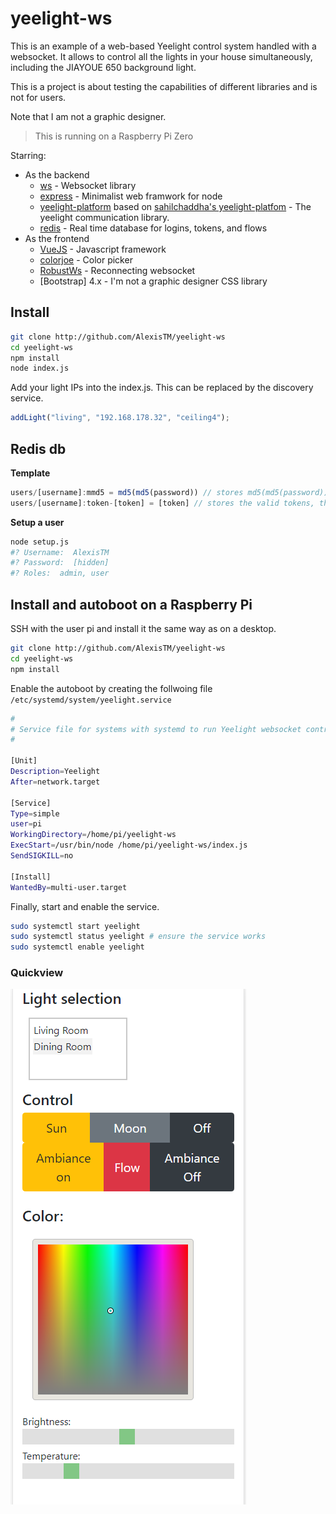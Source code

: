 # yeelight-ws
This is an example of a web-based Yeelight control system handled with a websocket. It allows to control all the lights in your house simultaneously, including the JIAYOUE 650 background light. 

This is a project is about testing the capabilities of different libraries and is not for users.

Note that I am not a graphic designer.

> This is running on a Raspberry Pi Zero

Starring:
- As the backend
  - [ws](https://www.npmjs.com/package/ws) - Websocket library
  - [express](https://www.npmjs.com/package/express) - Minimalist web framwork for node
  - [yeelight-platform](https://github.com/AlexisTM/yeelight-platform) based on [sahilchaddha's yeelight-platfom](https://github.com/sahilchaddha/yeelight-platform) - The yeelight communication library. 
  - [redis](https://github.com/NodeRedis/node_redis) - Real time database for logins, tokens, and flows
- As the frontend
  - [VueJS](https://vuejs.org) - Javascript framework
  - [colorjoe](https://github.com/bebraw/colorjoe) - Color picker
  - [RobustWs](https://github.com/appuri/robust-websocket) - Reconnecting websocket
  - [Bootstrap] 4.x - I'm not a graphic designer CSS library

## Install

```bash
git clone http://github.com/AlexisTM/yeelight-ws
cd yeelight-ws
npm install
node index.js
```

Add your light IPs into the index.js. This can be replaced by the discovery service.

```js
addLight("living", "192.168.178.32", "ceiling4");
```

## Redis db

**Template** 

```javascript
users/[username]:mmd5 = md5(md5(password)) // stores md5(md5(password))
users/[username]:token-[token] = [token] // stores the valid tokens, they expire currently after 10 days, the data 
```

**Setup a user**

```bash
node setup.js
#? Username:  AlexisTM
#? Password:  [hidden]
#? Roles:  admin, user
```

## Install and autoboot on a Raspberry Pi

SSH with the user pi and install it the same way as on a desktop.

```bash
git clone http://github.com/AlexisTM/yeelight-ws
cd yeelight-ws
npm install
```

Enable the autoboot by creating the follwoing file `/etc/systemd/system/yeelight.service`

```bash
#
# Service file for systems with systemd to run Yeelight websocket control
#

[Unit]
Description=Yeelight
After=network.target

[Service]
Type=simple
user=pi
WorkingDirectory=/home/pi/yeelight-ws
ExecStart=/usr/bin/node /home/pi/yeelight-ws/index.js
SendSIGKILL=no

[Install]
WantedBy=multi-user.target
```

Finally, start and enable the service.

```bash
sudo systemctl start yeelight
sudo systemctl status yeelight # ensure the service works
sudo systemctl enable yeelight
```

### Quickview

![Quickview](/www/img/onphone.png)
